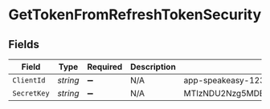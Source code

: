 # GetTokenFromRefreshTokenSecurity


## Fields

| Field                                       | Type                                        | Required                                    | Description                                 | Example                                     |
| ------------------------------------------- | ------------------------------------------- | ------------------------------------------- | ------------------------------------------- | ------------------------------------------- |
| `ClientId`                                  | *string*                                    | :heavy_minus_sign:                          | N/A                                         | app-speakeasy-123                           |
| `SecretKey`                                 | *string*                                    | :heavy_minus_sign:                          | N/A                                         | MTIzNDU2Nzg5MDEyMzQ1Njc4OTAxMjM0NTY3ODkwMTI |